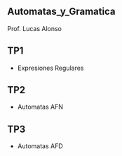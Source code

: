 ## Automatas_y_Gramatica
Prof. Lucas Alonso


  ##

## TP1
  - Expresiones Regulares

## TP2
  - Automatas AFN

## TP3
  - Automatas AFD
